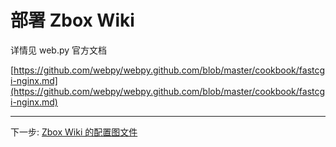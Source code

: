 # 部署 Zbox Wiki

详情见 web.py 官方文档

[https://github.com/webpy/webpy.github.com/blob/master/cookbook/fastcgi-nginx.md](https://github.com/webpy/webpy.github.com/blob/master/cookbook/fastcgi-nginx.md)

 
----

下一步: [Zbox Wiki 的配置图文件](zbox-wiki-config-file)


